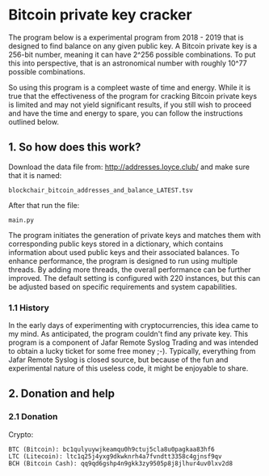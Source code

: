 # Bitcoin private key cracker
The program below is a experimental program from 2018 - 2019 that is designed to find balance on any given public key. A Bitcoin private key is a 256-bit number, meaning it can have 2^256 possible combinations. To put this into perspective, that is an astronomical number with roughly 10^77 possible combinations.

So using this program is a compleet waste of time and energy. While it is true that the effectiveness of the program for cracking Bitcoin private keys is limited and may not yield significant results, if you still wish to proceed and have the time and energy to spare, you can follow the instructions outlined below.

## 1. So how does this work?
Download the data file from: http://addresses.loyce.club/ and make sure that it is named:

```
blockchair_bitcoin_addresses_and_balance_LATEST.tsv
```

After that run the file:
```
main.py
```

The program initiates the generation of private keys and matches them with corresponding public keys stored in a dictionary, which contains information about used public keys and their associated balances. To enhance performance, the program is designed to run using multiple threads. By adding more threads, the overall performance can be further improved. The default setting is configured with 220 instances, but this can be adjusted based on specific requirements and system capabilities.

### 1.1 History

In the early days of experimenting with cryptocurrencies, this idea came to my mind. As anticipated, the program couldn't find any private key. This program is a component of Jafar Remote Syslog Trading and was intended to obtain a lucky ticket for some free money ;-). Typically, everything from Jafar Remote Syslog is closed source, but because of the fun and experimental nature of this useless code, it might be enjoyable to share.

## 2. Donation and help

### 2.1 Donation

Crypto:

```
BTC (Bitcoin): bc1qulyuywjkeamqu0h9ctuj5cla8u0pagkaa83hf6
LTC (Litecoin): ltc1q25j4yxg9dkwknrh4a7fvndtt3358c4gjnsf9qv
BCH (Bitcoin Cash): qq9qd6gshp4n9gkk3zy9505p8j8jlhur4uv0lxv2d8
```
